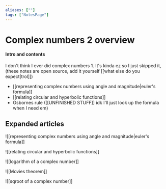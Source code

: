 ```yaml
---
aliases: [""]
tags: ["NotesPage"]
---
```


# Complex numbers 2 overview

#### Intro and contents
I don't think I ever did complex numbers 1. It's kinda ez so I just skipped it, (these notes are open source, add it yourself [[what else do you expect|trol]])
- [[representing complex numbers using angle and magnitude|euler's formula]]
- [[relating circular and hyperbolic functions]]
- Osbornes rule ([[UNFINISHED STUFF]] idk I'll just look up the formula when I need em)


## Expanded articles
![[representing complex numbers using angle and magnitude|euler's formula]]

![[relating circular and hyperbolic functions]]

![[logarithm of a complex number]]

![[Movies theorem]]

![[sqroot of a complex number]]
